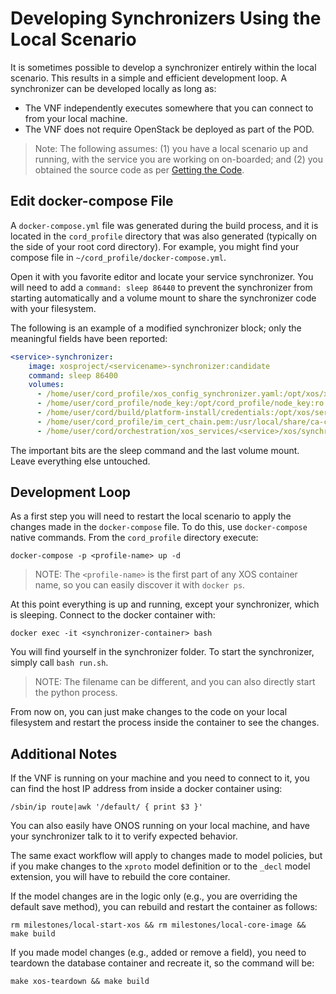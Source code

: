 # Developing Synchronizers Using the Local Scenario

It is sometimes possible to develop a synchronizer entirely
within the local scenario. This results in a simple and efficient
development loop. A synchronizer can be developed locally
as long as:

* The VNF independently executes somewhere that you can connect to
from your local machine.
* The VNF does not require OpenStack be deployed as part of the POD.

> Note: The following assumes: (1) you have a local scenario up and
> running, with the service you are working on on-boarded; and (2) you
> obtained the source code as per [Getting the Code](/getting_the_code.md).

## Edit docker-compose File

A `docker-compose.yml` file was generated during the build process,
and it is located in the `cord_profile` directory that was also generated
(typically on the side of your root cord directory). For example, you
might find your compose file in `~/cord_profile/docker-compose.yml`.

Open it with you favorite editor and locate your service synchronizer.
You will need to add a `command: sleep 86440` to prevent the
synchronizer from starting automatically and a volume mount to share
the synchronizer code with your filesystem.

The following is an example of a modified synchronizer block; only the
meaningful fields have been reported:

```yaml
<service>-synchronizer:
    image: xosproject/<servicename>-synchronizer:candidate
    command: sleep 86400
    volumes:
      - /home/user/cord_profile/xos_config_synchronizer.yaml:/opt/xos/xos_config.yaml:ro
      - /home/user/cord_profile/node_key:/opt/cord_profile/node_key:ro
      - /home/user/cord/build/platform-install/credentials:/opt/xos/services/<service>/credentials:ro
      - /home/user/cord_profile/im_cert_chain.pem:/usr/local/share/ca-certificates/local_certs.crt:ro
      - /home/user/cord/orchestration/xos_services/<service>/xos/synchronizer:/opt/xos/synchronizers/<service>
```

The important bits are the sleep command and the last volume
mount. Leave everything else untouched.

## Development Loop

As a first step you will need to restart the local scenario to apply the
changes made in the `docker-compose` file.  To do this, use
`docker-compose` native commands. From the `cord_profile`
directory execute:

```shell
docker-compose -p <profile-name> up -d
```

> NOTE: The `<profile-name>` is the first part of any XOS container name, so
> you can easily discover it with `docker ps`.

At this point everything is up and running, except your synchronizer, which
is sleeping. Connect to the docker container with:

```shell
docker exec -it <synchronizer-container> bash
```

You will find yourself in the synchronizer folder. To start the synchronizer,
simply call `bash run.sh`.

> NOTE: The filename can be different, and you can also directly start the
> python process.

From now on, you can just make changes to the code on your local
filesystem and restart the process inside the container to see the changes.

## Additional Notes

If the VNF is running on your machine and you need to connect to
it, you can find the host IP address from inside a docker container using:

```shell
/sbin/ip route|awk '/default/ { print $3 }'
```

You can also easily have ONOS running on your local machine, and have
your synchronizer talk to it to verify expected behavior.

The same exact workflow will apply to changes made to model policies,
but if you make changes to the `xproto` model definition or to the `_decl`
model extension, you will have to rebuild the core container.

If the model changes are in the logic only (e.g., you are overriding the default
save method), you can rebuild and restart the container as follows:

```shell
rm milestones/local-start-xos && rm milestones/local-core-image && make build
```

If you made model changes (e.g., added or remove a field), you need to teardown
the database container and recreate it, so the command will be:

```shell
make xos-teardown && make build
```
